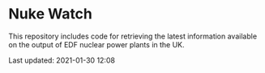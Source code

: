 # Nuke Watch

This repository includes code for retrieving the latest information available on the output of EDF nuclear power plants in the UK.

Last updated: 2021-01-30 12:08